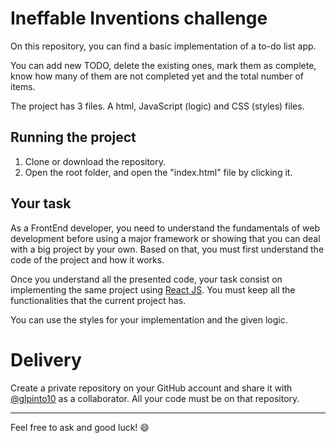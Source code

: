 # Ineffable Inventions challenge

On this repository, you can find a basic implementation of a to-do list app.

You can add new TODO, delete the existing ones, mark them as complete, know how many of them are not completed yet and the total number of items.

The project has 3 files. A html, JavaScript (logic) and CSS (styles) files.

## Running the project

1. Clone or download the repository.
2. Open the root folder, and open the "index.html" file by clicking it.

## Your task

As a FrontEnd developer, you need to understand the fundamentals of web development before using a major framework or showing that you can deal with a big project by your own. Based on that, you must first understand the code of the project and how it works.

Once you understand all the presented code, your task consist on implementing the same project using [React JS](https://reactjs.org/). You must keep all the functionalities that the current project has.

You can use the styles for your implementation and the given logic.

# Delivery

Create a private repository on your GitHub account and share it with [@glpinto10](https://github.com/glpinto10) as a collaborator. All your code must be on that repository.

***

Feel free to ask and good luck! 😄

